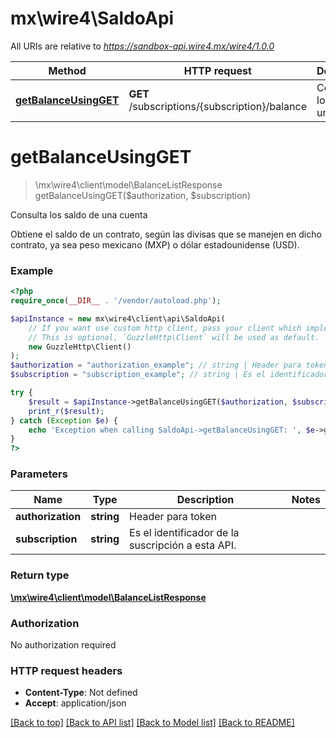 # mx\wire4\SaldoApi

All URIs are relative to *https://sandbox-api.wire4.mx/wire4/1.0.0*

Method | HTTP request | Description
------------- | ------------- | -------------
[**getBalanceUsingGET**](SaldoApi.md#getbalanceusingget) | **GET** /subscriptions/{subscription}/balance | Consulta los saldo de una cuenta

# **getBalanceUsingGET**
> \mx\wire4\client\model\BalanceListResponse getBalanceUsingGET($authorization, $subscription)

Consulta los saldo de una cuenta

Obtiene el saldo de un contrato, según las divisas que se manejen en dicho contrato, ya sea peso mexicano (MXP) o dólar estadounidense (USD).

### Example
```php
<?php
require_once(__DIR__ . '/vendor/autoload.php');

$apiInstance = new mx\wire4\client\api\SaldoApi(
    // If you want use custom http client, pass your client which implements `GuzzleHttp\ClientInterface`.
    // This is optional, `GuzzleHttp\Client` will be used as default.
    new GuzzleHttp\Client()
);
$authorization = "authorization_example"; // string | Header para token
$subscription = "subscription_example"; // string | Es el identificador de la suscripción a esta API.

try {
    $result = $apiInstance->getBalanceUsingGET($authorization, $subscription);
    print_r($result);
} catch (Exception $e) {
    echo 'Exception when calling SaldoApi->getBalanceUsingGET: ', $e->getMessage(), PHP_EOL;
}
?>
```

### Parameters

Name | Type | Description  | Notes
------------- | ------------- | ------------- | -------------
 **authorization** | **string**| Header para token |
 **subscription** | **string**| Es el identificador de la suscripción a esta API. |

### Return type

[**\mx\wire4\client\model\BalanceListResponse**](../Model/BalanceListResponse.md)

### Authorization

No authorization required

### HTTP request headers

 - **Content-Type**: Not defined
 - **Accept**: application/json

[[Back to top]](#) [[Back to API list]](../../README.md#documentation-for-api-endpoints) [[Back to Model list]](../../README.md#documentation-for-models) [[Back to README]](../../README.md)

